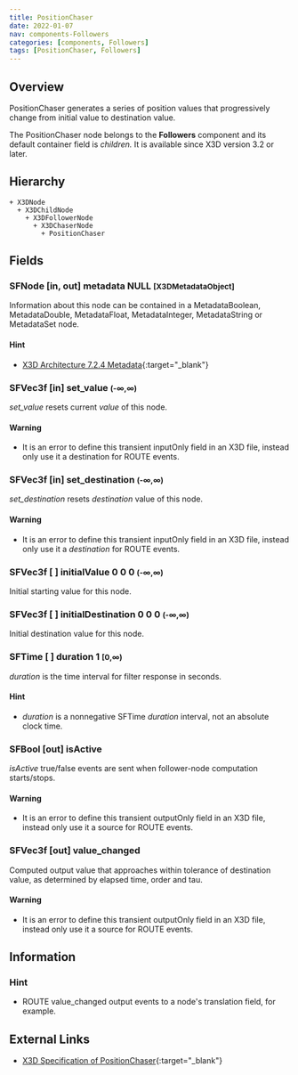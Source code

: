 ```yaml
---
title: PositionChaser
date: 2022-01-07
nav: components-Followers
categories: [components, Followers]
tags: [PositionChaser, Followers]
---
```

<style>
.post h3 {
  word-spacing: 0.2em;
}
</style>

## Overview

PositionChaser generates a series of position values that progressively change from initial value to destination value.

The PositionChaser node belongs to the **Followers** component and its default container field is *children.* It is available since X3D version 3.2 or later.

## Hierarchy

```
+ X3DNode
  + X3DChildNode
    + X3DFollowerNode
      + X3DChaserNode
        + PositionChaser
```

## Fields

### SFNode [in, out] **metadata** NULL <small>[X3DMetadataObject]</small>

Information about this node can be contained in a MetadataBoolean, MetadataDouble, MetadataFloat, MetadataInteger, MetadataString or MetadataSet node.

#### Hint

- [X3D Architecture 7.2.4 Metadata](https://www.web3d.org/specifications/X3Dv4Draft/ISO-IEC19775-1v4-CD1/Part01/components/core.html#Metadata){:target="_blank"}

### SFVec3f [in] **set_value** <small>(-∞,∞)</small>

*set_value* resets current *value* of this node.

#### Warning

- It is an error to define this transient inputOnly field in an X3D file, instead only use it a destination for ROUTE events.

### SFVec3f [in] **set_destination** <small>(-∞,∞)</small>

*set_destination* resets *destination* value of this node.

#### Warning

- It is an error to define this transient inputOnly field in an X3D file, instead only use it a *destination* for ROUTE events.

### SFVec3f [ ] **initialValue** 0 0 0 <small>(-∞,∞)</small>

Initial starting value for this node.

### SFVec3f [ ] **initialDestination** 0 0 0 <small>(-∞,∞)</small>

Initial destination value for this node.

### SFTime [ ] **duration** 1 <small>[0,∞)</small>

*duration* is the time interval for filter response in seconds.

#### Hint

- *duration* is a nonnegative SFTime *duration* interval, not an absolute clock time.

### SFBool [out] **isActive**

*isActive* true/false events are sent when follower-node computation starts/stops.

#### Warning

- It is an error to define this transient outputOnly field in an X3D file, instead only use it a source for ROUTE events.

### SFVec3f [out] **value_changed**

Computed output value that approaches within tolerance of destination value, as determined by elapsed time, order and tau.

#### Warning

- It is an error to define this transient outputOnly field in an X3D file, instead only use it a source for ROUTE events.

## Information

### Hint

- ROUTE value_changed output events to a <Transform> node's translation field, for example.

## External Links

- [X3D Specification of PositionChaser](https://www.web3d.org/documents/specifications/19775-1/V4.0/Part01/components/followers.html#PositionChaser){:target="_blank"}
